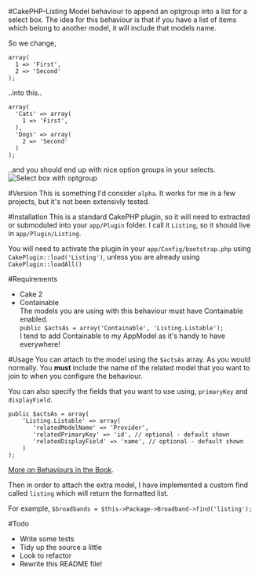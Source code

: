 #CakePHP-Listing
Model behaviour to append an optgroup into a list for a select box. The idea for this behaviour is that if you have a list of items which belong to another model, it will include that models name.

So we change,  

```
array(
  1 => 'First',
  2 => 'Second'
);
```  
..into this..

```
array(
  'Cats' => array(
    1 => 'First',
  ),
  'Dogs' => array(
    2 => 'Second'
  )
);
```  

..and you should end up with nice option groups in your selects.
![Select box with optgroup](http://i.imgur.com/QP7BhMl.png)

#Version
This is something I'd consider `alpha`. It works for me in a few projects, but it's not been extensivly tested.

#Installation
This is a standard CakePHP plugin, so it will need to extracted or submoduled into your `app/Plugin` folder. I call it `Listing`, so it should live in `app/Plugin/Listing`.

You will need to activate the plugin in your `app/Config/bootstrap.php` using `CakePlugin::load('Listing')`, unless you are already using `CakePlugin::loadAll()`

#Requirements
* Cake 2  
* Containable  
The models you are using with this behaviour must have Containable enabled.  
`public $actsAs = array('Containable', 'Listing.Listable');`  
I tend to add Containable to my AppModel as it's handy to have everywhere!

#Usage
You can attach to the model using the `$actsAs` array. As you would normally. You **must** include the name of the related model that you want to join to when you configure the behaviour.  

You can also specify the fields that you want to use using, `primaryKey` and `displayField`.  

```
public $actsAs = array(
    'Listing.Listable' => array(
       'relatedModelName' => 'Provider',
       'relatedPrimaryKey' => 'id', // optional - default shown
       'relatedDisplayField' => 'name', // optional - default shown
    )
);
```

[More on Behaviours in the Book](http://book.cakephp.org/2.0/en/models/behaviors.html).

Then in order to attach the extra model, I have implemented a custom find called `listing` which will return the formatted list.  

For example,
`$broadbands = $this->Package->Broadband->find('listing');`  

#Todo
* Write some tests
* Tidy up the source a little
* Look to refactor
* Rewrite this README file!
